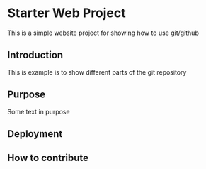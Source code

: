 # Starter Web Project
This is a simple website project for showing how to use git/github

## Introduction

This is example is to show different parts of the git repository

## Purpose
Some text in purpose

## Deployment

## How to contribute